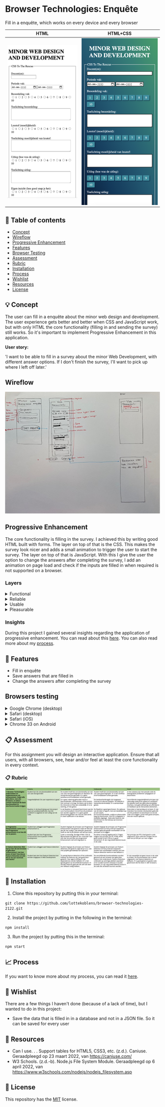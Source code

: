 # Browser Technologies: Enquête

Fill in a enquête, which works on every device and every browser

HTML | HTML+CSS 
:-------------------------:|:-------------------------:
![HTML](https://github.com/lottekoblens/browser-technologies-2122/blob/main/images/css-html.png) |  ![HTML and CSS](https://github.com/lottekoblens/browser-technologies-2122/blob/main/images/css-better.png) 

## :bookmark_tabs: Table of contents
* [Concept](https://github.com/lottekoblens/browser-technologies-2122#bulb-concept)
* [Wireflow](https://github.com/lottekoblens/browser-technologies-2122#wireflow)
* [Progressive Enhancement](https://github.com/lottekoblens/browser-technologies-2122#progressive-enhancement)
* [Features](https://github.com/lottekoblens/browser-technologies-2122#high_brightness-features)
* [Browser Testing](https://github.com/lottekoblens/browser-technologies-2122#browsers-testing)
* [Assessment](https://github.com/lottekoblens/browser-technologies-2122#clipboard-assessment)
* [Rubric](https://github.com/lottekoblens/browser-technologies-2122#clipboard-rubric)
* [Installation](https://github.com/lottekoblens/browser-technologies-2122#wrench-installation)
* [Process](https://github.com/lottekoblens/browser-technologies-2122#chart_with_upwards_trend-process)
* [Wishlist](https://github.com/lottekoblens/browser-technologies-2122#pencil-wishlist)
* [Resources](https://github.com/lottekoblens/browser-technologies-2122#open_file_folder-resources)
* [License](https://github.com/lottekoblens/browser-technologies-2122#bookmark-license)

## :bulb: Concept

The user can fill in a enquête about the minor web design and development. The user experience gets better and better when CSS and JavaScript work, but with only HTML the core functionality (filling in and sending the survey) still works. So it's important to implement Progressive Enhancement in this application. 

**User story:**

'I want to be able to fill in a survey about the minor Web Development, with different answer options. If I don't finish the survey, I'll want to pick up where I left off later.'

## Wireflow

<img src="https://github.com/lottekoblens/browser-technologies-2122/blob/main/images/wireflow.jpg" width="600">

## Progressive Enhancement

The core functionality is filling in the survey. I achieved this by writing good HTML built with forms. 
The layer on top of that is the CSS. This makes the survey look nicer and adds a small animation to trigger the user to start the survey. 
The layer on top of that is JavaScript. With this I give the user the option to change the answers after completing the survey, I add an animation on page load and check if the inputs are filled in when required is not supported on a browser.

### Layers

<details>
  <summary>Functional</summary>
  
* Users fill in and submit a survey
* User can fill in survey with the use of the keyboard
</details>

<details>
  <summary>Reliable</summary>
  
* Validate the form by using the required attribute in HTML
</details>

<details>
  <summary>Usable</summary>
  
* CSS for more positioning elements, adding padding and margin to make everything more readable.
* Focus state added with CSS
* Hover state for buttons added with CSS
* Show a green border with CSS around the input field when the input is valid
</details>

<details>
  <summary>Pleasurable</summary>
  
* Answers will be stored in json files
* Change answers after completing the entire survey
* Animation to trigger the user to start the survey
</details>

### Insights

During this project I gained several insights regarding the application of progressive enhancement. You can read about this [here](https://github.com/lottekoblens/browser-technologies-2122/wiki/Inzichten). You can also read more about my [process](https://github.com/lottekoblens/browser-technologies-2122/wiki/Proces).

## :high_brightness: Features

* Fill in enquête
* Save answers that are filled in
* Change the answers after completing the survey

## Browsers testing

<details>
  <summary>Google Chrome (desktop)</summary>
  
  This is the browser I used to develop the survey, so everything works great in this browser.
  
* Disable Javascript: 
  - You can no longer change answers (because this requires client side JavaScript)
  - Animation on page load doesn't work anymore
* Disable CSS: 
  - Survey can still be completed and sent correctly
  - Is still very readable because of the use of ```<br>```
* Focus state: 
  - The focus state works properly in Chrome
</details>

<details>
  <summary>Safari (desktop)</summary>
  
  Survey works fine and looks good on this browser.
  
* Disable Javascript: 
  - You can no longer change answers (because this requires client side JavaScript)
  - Animation on page load doesn't work anymore
* Disable CSS: 
  - Survey can still be completed and sent correctly
  - Is still very readable because of the use of ```<br>```
* Focus state: 
  - The focus state works properly in Safari
</details>

<details>
  <summary>Safari (iOS)</summary>
  
  Survey works fine and looks good on this browser.

* Disable Javascript: 
  - You can no longer change answers (because this requires client side JavaScript)
  - Animation on page load doesn't work anymore
* Disable CSS: 
  - Survey can still be completed and sent correctly
  - Is still very readable because of the use of ```<br>```
* Border of the input fields is almost invisible, so I made it more visible with the following code:
  ```css
  input[type="text"],
  input[type="date"],
  textarea {
    border: 0.15em solid black;
  }
  ```
</details>

<details>
  <summary>Chrome 33 on Android</summary>
  
  Survey works fine and looks good on this browser. Only JavaScript is not working, but that is not a problem for achieving the core functionality.

* Disable Javascript: 
  - You can no longer change answers (because this requires client side JavaScript)
  - Animation on page load doesn't work anymore
* Disable CSS: 
  - Survey can still be completed and sent correctly
  - Is still very readable because of the use of ```<br>```
* Border of the input fields is almost invisible, so I made it more visible with the following code:
  ```css
  input[type="text"],
  input[type="date"],
  textarea {
    border: 0.15em solid black;
  }
  ```
</details>

## :clipboard: Assessment

For this assignment you will design an interactive application. Ensure that all users, with all browsers, see, hear and/or feel at least the core functionality in every context.

### :clipboard: Rubric

![Rubric](https://github.com/lottekoblens/browser-technologies-2122/blob/main/images/rubric.png)

## :wrench: Installation

1. Clone this repository by putting this in your terminal:

`git clone https://github.com/lottekoblens/browser-technologies-2122.git`

2. Install the project by putting in the following in the terminal:

`npm install`

3. Run the project by putting this in the terminal:

`npm start`

## :chart_with_upwards_trend: Process

If you want to know more about my process, you can read it [here](https://github.com/lottekoblens/browser-technologies-2122/wiki/Proces).

## :pencil: Wishlist

There are a few things I haven't done (because of a lack of time), but I wanted to do in this project:

* Save the data that is filled in in a database and not in a JSON file. So it can be saved for every user

## :open_file_folder: Resources

* Can I use. . . Support tables for HTML5, CSS3, etc. (z.d.). Caniuse. Geraadpleegd op 23 maart 2022, van https://caniuse.com/
* W3 Schools. (z.d.-b). Node.js File System Module. Geraadpleegd op 6 april 2022, van https://www.w3schools.com/nodejs/nodejs_filesystem.asp

## :bookmark: License

This repository has the [MIT](https://github.com/lottekoblens/browser-technologies-2122/blob/main/LICENSE) license.

